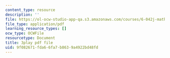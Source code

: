 ```yaml
---
content_type: resource
description: ''
file: https://ol-ocw-studio-app-qa.s3.amazonaws.com/courses/6-042j-mathematics-for-computer-science-fall-2010/9f082671fda66fa7b8639a4922bd48fd_q4mwO2qS2z4.pdf
file_type: application/pdf
learning_resource_types: []
ocw_type: OCWFile
resourcetype: Document
title: 3play pdf file
uid: 9f082671-fda6-6fa7-b863-9a4922bd48fd
---
```

